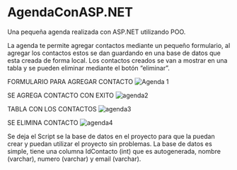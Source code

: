 # AgendaConASP.NET
Una pequeña agenda realizada con ASP.NET utilizando POO.

La agenda te permite agregar contactos mediante un pequeño formulario,
al agregar los contactos estos se dan guardando en una base de datos
que esta creada de forma local. Los contactos creados se van a mostrar
en una tabla y se pueden eliminar mediante el botón “eliminar”.

FORMULARIO PARA AGREGAR CONTACTO
![Agenda 1](https://github.com/williamsCTR/AgendaConASP.NET/assets/102762148/c1d9f7c7-61da-41a0-8eb7-8982c131a107)

SE AGREGA CONTACTO CON EXITO
![agenda2](https://github.com/williamsCTR/AgendaConASP.NET/assets/102762148/f5830e71-cfe6-4ce2-80e3-e1ab1713c618)

TABLA CON LOS CONTACTOS
![agenda3](https://github.com/williamsCTR/AgendaConASP.NET/assets/102762148/9b113644-b74a-45d5-9ee6-2b9410090f84)

SE ELIMINA CONTACTO
![agenda4](https://github.com/williamsCTR/AgendaConASP.NET/assets/102762148/d5160fc9-6b1c-443a-b723-fd1da6d95269)

Se deja el Script se la base de datos en el proyecto para que la puedan
crear y puedan utilizar el proyecto sin problemas. La base de datos es
simple, tiene una columna IdContacto (int) que es autogenerada, nombre
(varchar), numero (varchar) y email (varchar).  
